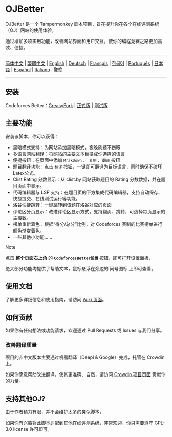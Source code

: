 # OJBetter

OJBetter 是一个 Tampermonkey 脚本项目，旨在提升你在各个在线评测系统（OJ）网站的使用体验。

通过增加多项实用功能，改善网站界面和用户交互，使你的编程竞赛之路更加高效、便捷。

------

[简体中文](README.md) | [繁體中文](i18n/zh-Hant/README.md) | [English](i18n/en/README.md) | [Deutsch](i18n/de/README.md) | [Français](i18n/fr/README.md) | [한국어](i18n/ko/README.md) | [Português](i18n/pt/README.md) | [日本語](i18n/ja/README.md) | [Español](i18n/es/README.md) | [Italiano](i18n/it/README.md) | [हिन्दी](i18n/hi/README.md)

------

## 安装

Codeforces Better：[GreasyFork](https://greasyfork.org/zh-CN/scripts/465777-codeforces-better) | [正式版](script/release/codeforces-better.user.js) | [测试版](script/dev/codeforces-better.user.js) 

## 主要功能

安装该脚本，你可以获得：

- 黑暗模式支持：为网站添加黑暗模式，夜晚刷题不伤眼
- 多语言网站翻译：将网站的主要文本替换成你选择的语言
- 便捷按钮：在页面中添加 `MrakDown` 、 `复制` 、`翻译` 按钮
- 题目翻译功能：点击 `翻译` 按钮，一键即可翻译为目标语言，同时确保不破坏Latex公式。
- Clist Rating 分数显示：从 clist.by 网站获取题目的 Rating 分数数据，并在题目页面中显示。
- 代码编辑器与 LSP 支持：在题目页的下方集成代码编辑器，支持自动保存、快捷提交、在线测试运行等功能。
- 洛谷快捷跳转：一键跳转到该题在洛谷对应的页面
- 评论区分页显示：改进评论区显示方式，支持翻页、跳转，可选择每页显示的主楼数。
- 榜单重新着色：根据“得分/总分”比例，对 Codeforces 赛制的比赛榜单进行颜色渐变着色。
- 一些其他小功能……

> [!NOTE]
>
> 点击 **整个页面右上角** 的 **`CodeforcesBetter设置`** 按钮，即可打开设置面板，
>
> 绝大部分功能均提供了帮助文本，鼠标悬浮在旁边的 问号图标 上即可查看。

## 使用文档

了解更多详细信息和使用指南，请访问 [Wiki 页面](https://github.com/beijixiaohu/OJBetter/wiki)。

## 如何贡献

如果你有任何想法或功能请求，欢迎通过 Pull Requests 或 Issues 与我们分享。

### 改善翻译质量

项目的非中文版本主要通过机器翻译（Deepl & Google）完成，托管在 Crowdin 上。

如果你愿意帮助改进翻译，使其更准确、自然，请访问 [Crowdin 项目页面](https://zh.crowdin.com/project/codeforcesbetter) 贡献你的力量。

## 支持其他OJ?

由于作者精力有限，并不会维护太多的类似脚本，

如果你有兴趣将此脚本适配到其他在线评测系统，非常欢迎，你只需要遵守 GPL-3.0 license 许可即可。